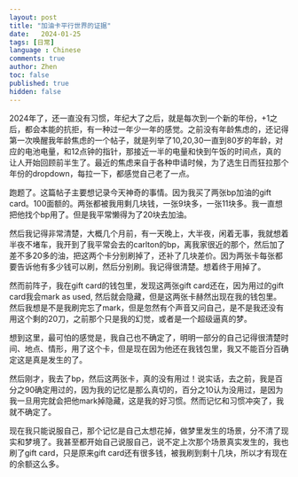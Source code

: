 ```yaml
---
layout: post
title: "加油卡平行世界的证据"
date:   2024-01-25
tags: [日常]
language : Chinese
comments: true
author: Zhen
toc: false
published: true
hidden: false
---
```

2024年了，还一直没有习惯，年纪大了之后，就是每次到一个新的年份，+1之后，都会本能的抗拒，有一种过一年少一年的感觉。之前没有年龄焦虑的，还记得第一次唤醒我年龄焦虑的一个帖子，就是列举了10,20,30一直到80岁的年龄，对应的电池电量，和12点钟的指针，那接近一半的电量和快到午饭的时间点，真的让人开始回顾前半生了。最近的焦虑来自于各种申请时候，为了选生日而狂拉那个年份的dropdown，每拉一下，都感觉自己老了一点。

跑题了。这篇帖子主要想记录今天神奇的事情。因为我买了两张bp加油的gift card。100面额的。两张都被我用剩几块钱，一张9块多，一张11块多。我一直想把他找个bp用了。但是我平常懒得为了20块去加油。

然后我记得非常清楚，大概几个月前，有一天晚上，大半夜，闲着无事，我就想着半夜不堵车，我开到了我平常会去的carlton的bp，离我家很近的那个，然后加了差不多20多的油，把这两个卡分别刷掉了，还补了几块差价。因为两张卡每张都要告诉他有多少钱可以刷，然后分别刷。我记得很清楚。想着终于用掉了。

然而前阵子，我在gift card的钱包里，发现这两张gift card还在，因为用过的gift card我会mark as used, 然后就会隐藏，但是这两张卡赫然出现在我的钱包里。然后我想是不是我刷完忘了mark，但是忽然有个声音又问自己，是不是我还没有用这个剩的20刀，之前那个只是我的幻觉，或者是一个超级逼真的梦。

想到这里，最可怕的感觉是，我自己也不确定了，明明一部分的自己记得很清楚时间、地点、情形，用了这个卡，但是现在因为他还在我钱包里，我又不能百分百确定这是真是发生的了。

然后刚才，我去了bp，然后这两张卡，真的没有用过！说实话，去之前，我是百分之90确定用过的，因为我的记忆是那么真切的，百分之10认为没用过，是因为我一旦用完就会把他mark掉隐藏，这是我的好习惯。然而记忆和习惯冲突了，我就不确定了。

现在我只能说服自己，那个记忆是自己太想花掉，做梦里发生的场景，分不清了现实和梦境了。我甚至都开始自己说服自己，说不定上次那个场景真实发生的，我也刷了gift card，只是原来gift card还有很多钱，被我刷到剩十几块，所以才有现在的余额这么多。
<!--stackedit_data:
eyJoaXN0b3J5IjpbMjA4ODUwNzY2Ml19
-->